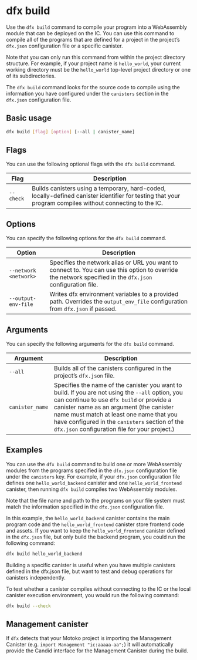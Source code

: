 # dfx build

Use the `dfx build` command to compile your program into a WebAssembly module that can be deployed on the IC. You can use this command to compile all of the programs that are defined for a project in the project’s `dfx.json` configuration file or a specific canister.

Note that you can only run this command from within the project directory structure. For example, if your project name is `hello_world`, your current working directory must be the `hello_world` top-level project directory or one of its subdirectories.

The `dfx build` command looks for the source code to compile using the information you have configured under the `canisters` section in the `dfx.json` configuration file.

## Basic usage

``` bash
dfx build [flag] [option] [--all | canister_name]
```

## Flags

You can use the following optional flags with the `dfx build` command.

| Flag      | Description                                                                                                                                              |
| --------- | -------------------------------------------------------------------------------------------------------------------------------------------------------- |
| `--check` | Builds canisters using a temporary, hard-coded, locally-defined canister identifier for testing that your program compiles without connecting to the IC. |

## Options

You can specify the following options for the `dfx build` command.

| Option                | Description                                                                                                                                                |
| --------------------- | ---------------------------------------------------------------------------------------------------------------------------------------------------------- |
| `--network <network>` | Specifies the network alias or URL you want to connect to. You can use this option to override the network specified in the `dfx.json` configuration file. |
| `--output-env-file`   | Writes dfx environment variables to a provided path. Overrides the `output_env_file` configuration from `dfx.json` if passed.                              |

## Arguments

You can specify the following arguments for the `dfx build` command.

| Argument        | Description                                                                                                                                                                                                                                                                                                                              |
| --------------- | ---------------------------------------------------------------------------------------------------------------------------------------------------------------------------------------------------------------------------------------------------------------------------------------------------------------------------------------- |
| `--all`         | Builds all of the canisters configured in the project’s `dfx.json` file.                                                                                                                                                                                                                                                                 |
| `canister_name` | Specifies the name of the canister you want to build. If you are not using the `--all` option, you can continue to use `dfx build` or provide a canister name as an argument (the canister name must match at least one name that you have configured in the `canisters` section of the `dfx.json` configuration file for your project.) |

## Examples

You can use the `dfx build` command to build one or more WebAssembly modules from the programs specified in the `dfx.json` configuration file under the `canisters` key. For example, if your `dfx.json` configuration file defines one `hello_world_backend` canister and one `hello_world_frontend` canister, then running `dfx build` compiles two WebAssembly modules.

Note that the file name and path to the programs on your file system must match the information specified in the `dfx.json` configuration file.

In this example, the `hello_world_backend` canister contains the main program code and the `hello_world_frontend` canister store frontend code and assets. If you want to keep the `hello_world_frontend` canister defined in the `dfx.json` file, but only build the backend program, you could run the following command:

``` bash
dfx build hello_world_backend
```

Building a specific canister is useful when you have multiple canisters defined in the dfx.json file, but want to test and debug operations for canisters independently.

To test whether a canister compiles without connecting to the IC or the local canister execution environment, you would run the following command:

``` bash
dfx build --check
```

## Management canister

If `dfx` detects that your Motoko project is importing the Management Canister (e.g. `import Management "ic:aaaaa-aa";`) it will automatically provide the Candid interface for the Management Canister during the build.
